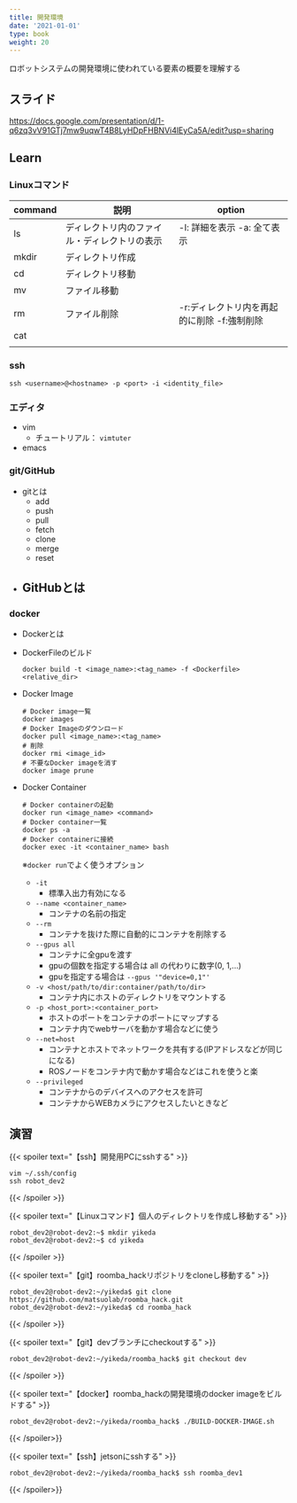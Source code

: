 ```yaml
---
title: 開発環境
date: '2021-01-01'
type: book
weight: 20
---
```


ロボットシステムの開発環境に使われている要素の概要を理解する
<!--more-->

## スライド
https://docs.google.com/presentation/d/1-q6zq3vV91GTj7mw9uqwT4B8LyHDpFHBNVi4lEyCa5A/edit?usp=sharing

## Learn

### Linuxコマンド
| command |　説明 | option |
| ------- | ---- | ------ |
| ls      | ディレクトリ内のファイル・ディレクトリの表示 |  -l: 詳細を表示 -a: 全て表示|
| mkdir   | ディレクトリ作成 |  |
| cd      | ディレクトリ移動 |  |
| mv      | ファイル移動 |  |
| rm      | ファイル削除 | -r:ディレクトリ内を再起的に削除 -f:強制削除 |
| cat     |  |  |
|  |  |  |

### ssh

```
ssh <username>@<hostname> -p <port> -i <identity_file>
```

### エディタ
- vim
    - チュートリアル： `vimtuter`
- emacs

### git/GitHub
- gitとは
    - add
    - push
    - pull
    - fetch
    - clone
    - merge
    - reset
- GitHubとは
    - 

### docker
- Dockerとは

- DockerFileのビルド
    ```
    docker build -t <image_name>:<tag_name> -f <Dockerfile> <relative_dir>
    ```

- Docker Image
    ```
    # Docker image一覧
    docker images
    # Docker Imageのダウンロード
    docker pull <image_name>:<tag_name>
    # 削除
    docker rmi <image_id>
    # 不要なDocker imageを消す
    docker image prune
    ```

- Docker Container
    ```
    # Docker containerの起動
    docker run <image_name> <command>
    # Docker container一覧
    docker ps -a
    # Docker containerに接続
    docker exec -it <container_name> bash
    ```

    ※`docker run`でよく使うオプション
    - `-it` 
        - 標準入出力有効になる
    - `--name <container_name>`
        - コンテナの名前の指定
    - `--rm`
        - コンテナを抜けた際に自動的にコンテナを削除する
    - `--gpus all`
        - コンテナに全gpuを渡す
        - gpuの個数を指定する場合は all の代わりに数字(0, 1,...)
        - gpuを指定する場合は `--gpus '"device=0,1"'`
    - `-v <host/path/to/dir:container/path/to/dir>`
        - コンテナ内にホストのディレクトリをマウントする
    - `-p <host_port>:<container_port>`
        - ホストのポートをコンテナのポートにマップする
        - コンテナ内でwebサーバを動かす場合などに使う
    - `--net=host`
        - コンテナとホストでネットワークを共有する(IPアドレスなどが同じになる)
        - ROSノードをコンテナ内で動かす場合などはこれを使うと楽
    - `--privileged`
        - コンテナからのデバイスへのアクセスを許可
        - コンテナからWEBカメラにアクセスしたいときなど



## 演習

{{< spoiler text="【ssh】開発用PCにsshする" >}}
```shell
vim ~/.ssh/config
ssh robot_dev2
```
{{< /spoiler >}}

{{< spoiler text="【Linuxコマンド】個人のディレクトリを作成し移動する" >}}

```shell
robot_dev2@robot-dev2:~$ mkdir yikeda
robot_dev2@robot-dev2:~$ cd yikeda
```
{{< /spoiler >}}

{{< spoiler text="【git】roomba_hackリポジトリをcloneし移動する" >}}

```shell
robot_dev2@robot-dev2:~/yikeda$ git clone https://github.com/matsuolab/roomba_hack.git
robot_dev2@robot-dev2:~/yikeda$ cd roomba_hack
```
{{< /spoiler >}}

{{< spoiler text="【git】devブランチにcheckoutする" >}}

```shell
robot_dev2@robot-dev2:~/yikeda/roomba_hack$ git checkout dev
```
{{< /spoiler >}}

{{< spoiler text="【docker】roomba_hackの開発環境のdocker imageをビルドする" >}}

```
robot_dev2@robot-dev2:~/yikeda/roomba_hack$ ./BUILD-DOCKER-IMAGE.sh
```
{{< /spoiler>}}


{{< spoiler text="【ssh】jetsonにsshする" >}}
```shell
robot_dev2@robot-dev2:~/yikeda/roomba_hack$ ssh roomba_dev1
```

{{< /spoiler>}}
